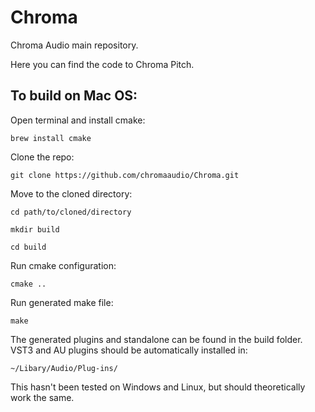 # Chroma

Chroma Audio main repository.

Here you can find the code to Chroma Pitch.

## To build on Mac OS:

Open terminal and install cmake:

```
brew install cmake
```

Clone the repo:

```
git clone https://github.com/chromaaudio/Chroma.git
```

Move to the cloned directory:

```
cd path/to/cloned/directory
```

```
mkdir build
```

```
cd build
```

Run cmake configuration:

```
cmake ..
```

Run generated make file:

```
make
```

The generated plugins and standalone can be found in the build folder.
VST3 and AU plugins should be automatically installed in:

``
~/Libary/Audio/Plug-ins/
``

This hasn't been tested on Windows and Linux, but should theoretically work the same.

